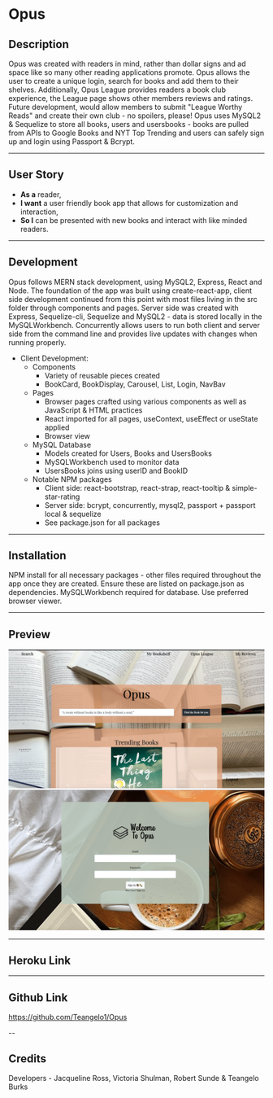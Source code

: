 #  Opus

## Description 

Opus was created with readers in mind, rather than dollar signs and ad space like so many other reading applications promote. Opus allows the user to create a unique login, search for books and add them to their shelves. Additionally, Opus League provides readers a book club experience, the League page shows other members reviews and ratings. Future development, would allow members to submit "League Worthy Reads" and create their own club - no spoilers, please! Opus uses MySQL2 & Sequelize to store all books, users and usersbooks - books are pulled from APIs to Google Books and NYT Top Trending and users can safely sign up and login using Passport & Bcrypt.

---

## User Story

* **As a** reader, 
* **I want** a user friendly book app that allows for customization and interaction,
* **So I** can be presented with new books and interact with like minded readers.

---

## Development 

Opus follows MERN stack development, using MySQL2, Express, React and Node. The foundation of the app was built using create-react-app, client side development continued from this point with most files living in the src folder through components and pages. Server side was created with Express, Sequelize-cli, Sequelize and MySQL2 - data is stored locally in the MySQLWorkbench. Concurrently allows users to run both client and server side from the command line and provides live updates with changes when running properly.

 - Client Development:
     -  Components
        - Variety of reusable pieces created 
        - BookCard, BookDisplay, Carousel, List, Login, NavBav
     - Pages
        - Browser pages crafted using various components as well as JavaScript & HTML practices
        - React imported for all pages, useContext, useEffect or useState applied 
        - Browser view  
    -  MySQL Database  
         - Models created for Users, Books and UsersBooks
         - MySQLWorkbench used to monitor data
         - UsersBooks joins using userID and BookID
    - Notable NPM packages
        - Client side: react-bootstrap, react-strap, react-tooltip & simple-star-rating
        - Server side: bcrypt, concurrently, mysql2, passport + passport local & sequelize 
        - See package.json for all packages
 

---

## Installation 

NPM install for all necessary packages - other files required throughout the app once they are created. Ensure these are listed on package.json as dependencies. MySQLWorkbench required for database. Use preferred browser viewer.

--- 

## Preview 

![Opus](./client/images/opushome.png)
![Opus](./client/images/opussignin.png)

---

## Heroku Link 



---

## Github Link

https://github.com/Teangelo1/Opus

--

## Credits

Developers - Jacqueline Ross, Victoria Shulman, Robert Sunde & Teangelo Burks

